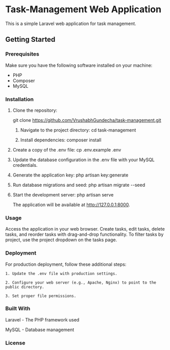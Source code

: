 # Task-Management Web Application

This is a simple Laravel web application for task management.

## Getting Started

### Prerequisites

Make sure you have the following software installed on your machine:

- PHP
- Composer
- MySQL

### Installation

1. Clone the repository:

   git clone https://github.com/VrushabhGundecha/task-management.git

   1. Navigate to the project directory:
          cd task-management
   
   2. Install dependencies:
          composer install
   
  3. Create a copy of the .env file:
          cp .env.example .env
     
  5. Update the database configuration in the .env file with your MySQL credentials.
    
  6. Generate the application key:
          php artisan key:generate

  7. Run database migrations and seed:
          php artisan migrate --seed

  7. Start the development server:
          php artisan serve
     
     The application will be available at http://127.0.0.1:8000.

  ### Usage

  Access the application in your web browser.
  Create tasks, edit tasks, delete tasks, and reorder tasks with drag-and-drop functionality.
  To filter tasks by project, use the project dropdown on the tasks page.

  ### Deployment
  
  For production deployment, follow these additional steps:

    1. Update the .env file with production settings.

    2. Configure your web server (e.g., Apache, Nginx) to point to the public directory.

    3. Set proper file permissions.


  ### Built With
  
  Laravel - The PHP framework used
  
  MySQL - Database management


  ### License



